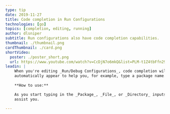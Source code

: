 ```yaml
---
type: tip
date: 2019-11-27
title: Code completion in Run Configurations
technologies: [go]
topics: [completion, editing, running]
author: dlsniper
subtitle: Run configurations also have code completion capabilities.
thumbnail: ./thumbnail.png
cardThumbnail: ./card.png
shortVideo:
  poster: ./poster_short.png
  url: https://www.youtube.com/watch?v=CcDjN7o6mkQ&list=PLM-t1Z4tbFfn291KlSOQE_ulCAyzXO3uA
leadin: |
    When you're editing _Run/Debug Configurations_, code completion will 
    automatically appear to help you, for example, type a package name.
    
    **How to use:**

    As you start typing in the _Package_, _File_, or _Directory_ inputs, the IDE will 
    assist you.

---
```

